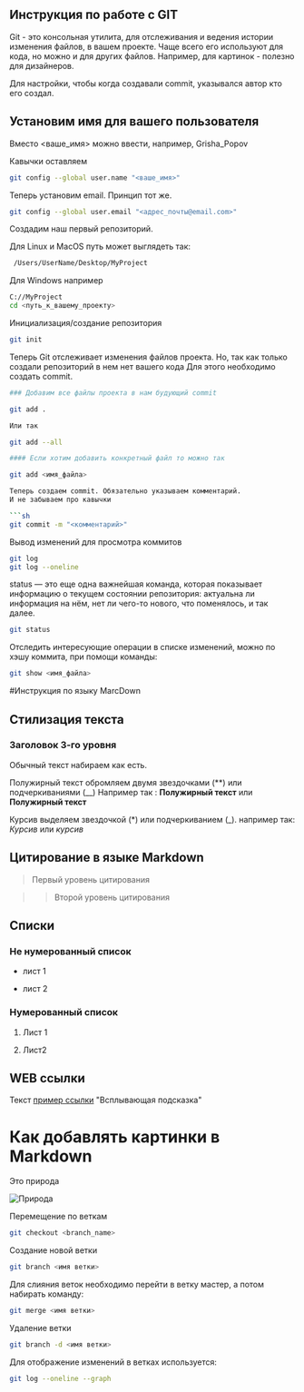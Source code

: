 ## Инструкция по работе с GIT

Git - это консольная утилита, для отслеживания и ведения истории изменения файлов, в вашем проекте. Чаще всего его используют для кода, но можно и для других файлов. Например, для картинок - полезно для дизайнеров.

Для настройки, чтобы когда  создавали commit, указывался автор кто его создал.

## Установим имя для вашего пользователя

 Вместо <ваше_имя> можно ввести, например, Grisha_Popov

 Кавычки оставляем

```sh
git config --global user.name "<ваше_имя>"
```

 Теперь установим email. Принцип тот же.

 ```sh
git config --global user.email "<адрес_почты@email.com>"
```

Создадим наш первый репозиторий. 

Для Linux и MacOS путь может выглядеть так:

```sh
 /Users/UserName/Desktop/MyProject
 ```

Для Windows например 

```sh
С://MyProject
cd <путь_к_вашему_проекту>
```

Инициализация/создание репозитория

```sh
git init
```

Теперь Git отслеживает изменения файлов проекта. Но, так как только создали репозиторий в нем нет вашего кода Для этого необходимо создать commit.

```sh
### Добавим все файлы проекта в нам будующий commit

git add .

Или так

git add --all

#### Если хотим добавить конкретный файл то можно так

git add <имя_файла> 

Теперь создаем commit. Обязательно указываем комментарий.
И не забываем про кавычки

```sh
git commit -m "<комментарий>"
```

Вывод изменений для просмотра коммитов

```sh
git log
git log --oneline
```

status — это еще одна важнейшая команда, которая показывает информацию о текущем состоянии репозитория: актуальна ли информация на нём, нет ли чего-то нового, что поменялось, и так далее. 

```sh
git status
```

Отследить интересующие операции в списке изменений, можно по хэшу коммита, при помощи команды:

```sh
git show <имя_файла> 
```

#Инструкция по языку MarcDown

## Стилизация текста

### Заголовок 3-го уровня

Обычный текст набираем как есть.

Полужирный текст обромляем двумя звездочками (**) или подчеркиваниями (__) Например так : **Полужирный текст** или __Полужирный текст__

Курсив выделяем звездочкой (*) или подчеркиванием (_). например так:
*Курсив* или _курсив_

## Цитирование в языке Markdown

> Первый уровень цитирования

>> Второй уровень цитирования

## Списки

### Не нумерованный список

* лист 1

* лист 2

### Нумерованный список

1. Лист 1

2. Лист2

## WEB ссылки

Текст [пример ссылки](example.com) "Всплывающая подсказка"

# Как добавлять картинки в Markdown

Это природа

![Природа](Nature.jpg)

Перемещение по веткам 

```sh
git checkout <branch_name>
```

Создание новой ветки 

```sh
git branch <имя ветки>
```
Для слияния веток необходимо перейти в ветку мастер, а потом набирать команду:

```sh
git merge <имя ветки>
```

Удаление ветки 

```sh
git branch -d <имя ветки>
```
Для отображение изменений в ветках используется:

```sh
git log --oneline --graph
```